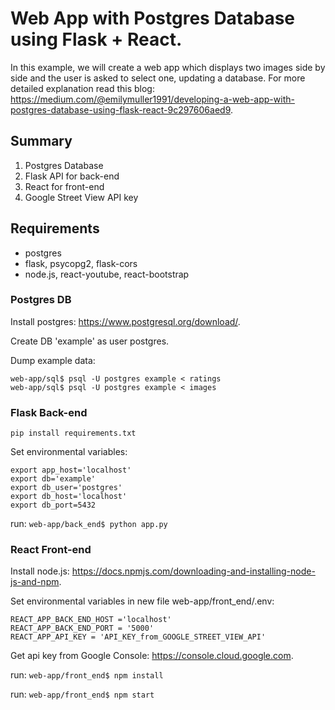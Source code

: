 # Web App with Postgres Database using Flask + React.
In this example, we will create a web app which displays two images side by side and the user is asked to select one, updating a database.
For more detailed explanation read this blog: https://medium.com/@emilymuller1991/developing-a-web-app-with-postgres-database-using-flask-react-9c297606aed9.

## Summary 
1. Postgres Database
2. Flask API for back-end
3. React for front-end
4. Google Street View API key

## Requirements
* postgres
* flask, psycopg2, flask-cors
* node.js, react-youtube, react-bootstrap
 
### Postgres DB
Install postgres: https://www.postgresql.org/download/.

Create DB 'example' as user postgres.

Dump example data:
```
web-app/sql$ psql -U postgres example < ratings
web-app/sql$ psql -U postgres example < images
```

### Flask Back-end
``` pip install requirements.txt ```

Set environmental variables:
```
export app_host='localhost'
export db='example'
export db_user='postgres'
export db_host='localhost'
export db_port=5432
```
run: 
```web-app/back_end$ python app.py```

### React Front-end
Install node.js: https://docs.npmjs.com/downloading-and-installing-node-js-and-npm.

Set environmental variables in new file web-app/front_end/.env:
```
REACT_APP_BACK_END_HOST ='localhost'
REACT_APP_BACK_END_PORT = '5000'
REACT_APP_API_KEY = 'API_KEY_from_GOOGLE_STREET_VIEW_API'
```
Get api key from Google Console: https://console.cloud.google.com.

run: 
```web-app/front_end$ npm install```

run: 
```web-app/front_end$ npm start```



